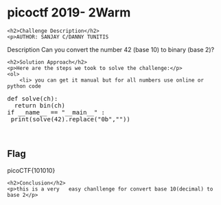 
<!DOCTYPE html>
<html>

   <title>picoctf 2019-  2Warm</title>   

<body>
    <h1>picoctf 2019-  2Warm</h1>

    <h2>Challenge Description</h2>
    <p>AUTHOR: SANJAY C/DANNY TUNITIS

Description
Can you convert the number 42 (base 10) to binary (base 2)?
</p>

    <h2>Solution Approach</h2>
    <p>Here are the steps we took to solve the challenge:</p>
    <ol>
        <li> you can get it manual but for all numbers use online or python code
<pre>
def solve(ch):
  return bin(ch)
if __name__ == "__main__" :
 print(solve(42).replace("0b",""))
</pre>
 </li>
    </ol>
<br>
    <h2>Flag</h2>
    <p class="flag">picoCTF{101010}
</p>

    <h2>Conclusion</h2>
    <p>this is a very   easy chanllenge for convert base 10(decimal) to base 2</p>
</body>
</html>
